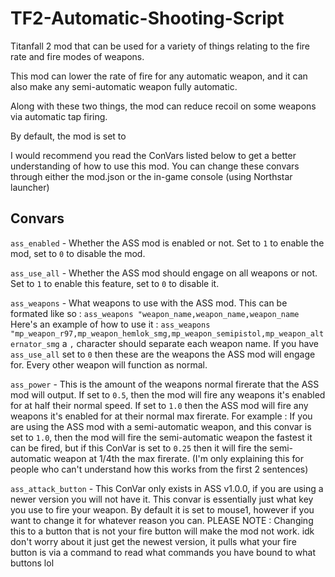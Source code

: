 # TF2-Automatic-Shooting-Script
Titanfall 2 mod that can be used for a variety of things relating to the fire rate and fire modes of weapons.

This mod can lower the rate of fire for any automatic weapon, and it can also make any semi-automatic weapon fully automatic. 

Along with these two things, the mod can reduce recoil on some weapons via automatic tap firing. 

By default, the mod is set to 

I would recommend you read the ConVars listed below to get a better understanding of how to use this mod. You can change these convars through either the mod.json or the in-game console (using Northstar launcher)

## Convars

`ass_enabled` - Whether the ASS mod is enabled or not. Set to `1` to enable the mod, set to `0` to disable the mod.

`ass_use_all` - Whether the ASS mod should engage on all weapons or not. Set to `1` to enable this feature, set to `0` to disable it.

`ass_weapons` - What weapons to use with the ASS mod. This can be formated like so : `ass_weapons "weapon_name,weapon_name,weapon_name` Here's an example of how to use it : `ass_weapons "mp_weapon_r97,mp_weapon_hemlok_smg,mp_weapon_semipistol,mp_weapon_alternator_smg` a `,` character should separate each weapon name. If you have `ass_use_all` set to `0` then these are the weapons the ASS mod will engage for. Every other weapon will function as normal.

`ass_power` - This is the amount of the weapons normal firerate that the ASS mod will output. If set to `0.5`, then the mod will fire any weapons it's enabled for at half their normal speed. If set to `1.0` then the ASS mod will fire any weapons it's enabled for at their normal max firerate. For example : If you are using the ASS mod with a semi-automatic weapon, and this convar is set to `1.0`, then the mod will fire the semi-automatic weapon the fastest it can be fired, but if this ConVar is set to `0.25` then it will fire the semi-automatic weapon at 1/4th the max firerate. (I'm only explaining this for people who can't understand how this works from the first 2 sentences)

`ass_attack_button` - This ConVar only exists in ASS v1.0.0, if you are using a newer version you will not have it. This convar is essentially just what key you use to fire your weapon. By default it is set to mouse1, however if you want to change it for whatever reason you can. PLEASE NOTE : Changing this to a button that is not your fire button will make the mod not work. idk don't worry about it just get the newest version, it pulls what your fire button is via a command to read what commands you have bound to what buttons lol
